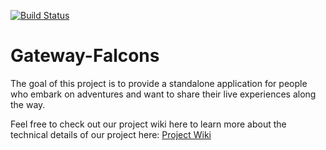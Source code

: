 [![Build Status](http://149.165.170.222:8080/buildStatus/icon?job=Fitbit_blue_Pipeline)](http://149.165.170.222:8080/job/Fitbit_blue_Pipeline/)

# Gateway-Falcons

The goal of this project is to provide a standalone application for people who embark on adventures and want to share their live experiences along the way.

Feel free to check out our project wiki here to learn more about the technical details of our project here: [Project Wiki](https://github.com/airavata-courses/Gateway-Falcons/wiki)


